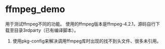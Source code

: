 # ffmpeg_demo
用于测试ffmpeg不同的功能。
使用的ffmpeg版本是ffmpeg-4.2.1，源码自行下载至目录3rdparty（已有编译脚本）。
1. 使用pkg-config来解决调用ffmpeg库时出现的找不到头文件、很多未引用。


